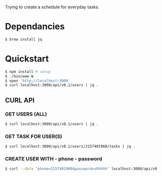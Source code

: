 Trying to create a schedule for everyday tasks.

# Dependancies
```sh
$ brew install jq
```

# Quickstart
```sh
$ npm install # setup
$ ./bin/www &
$ open 'http;//localhost:3000'
$ curl localhost:3000/api/v0.1/users | jq .
```

## CURL API

### GET USERS (ALL)
```sh
$ curl localhost:3000/api/v0.1/users | jq .
```

### GET TASK FOR USER(S)
```sh
$ curl localhost:3000/api/v0.1/users/2157401960/tasks | jq .
```

### CREATE USER WITH - phone - password

```sh
$ curl --data "phone=2157401960&password=shhhhh" localhost:3000/api/v0.1/users | jq .
```

